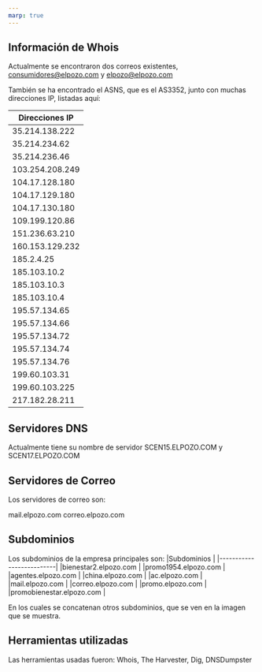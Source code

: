 ```yaml
---
marp: true
---
```


## Información de Whois

Actualmente se encontraron dos correos existentes, consumidores@elpozo.com y elpozo@elpozo.com

También se ha encontrado el ASNS, que es el AS3352, junto con muchas direcciones IP, listadas aquí:

|Direcciones IP    |
|------------------|
|35.214.138.222    |
|35.214.234.62     |
|35.214.236.46     |
|103.254.208.249   |
|104.17.128.180    |
|104.17.129.180    |
|104.17.130.180    |
|109.199.120.86    |
|151.236.63.210    |
|160.153.129.232   |
|185.2.4.25        |
|185.103.10.2      |
|185.103.10.3      |
|185.103.10.4      |
|195.57.134.65     |
|195.57.134.66     |
|195.57.134.72     |
|195.57.134.74     |
|195.57.134.76     |
|199.60.103.31     |
|199.60.103.225    |
|217.182.28.211    |

## Servidores DNS

Actualmente tiene su nombre de servidor SCEN15.ELPOZO.COM y SCEN17.ELPOZO.COM

## Servidores de Correo

Los servidores de correo son:

mail.elpozo.com
correo.elpozo.com

## Subdominios

Los subdominios de la empresa principales son:
|Subdominios               |
|--------------------------|
|bienestar2.elpozo.com     |
|promo1954.elpozo.com      |
|agentes.elpozo.com        |
|china.elpozo.com          |
|ac.elpozo.com             |
|mail.elpozo.com           |
|correo.elpozo.com         |
|promo.elpozo.com          |
|promobienestar.elpozo.com |

En los cuales se concatenan otros subdominios, que se ven en la imagen que se muestra.

## Herramientas utilizadas

Las herramientas usadas fueron: Whois, The Harvester, Dig, DNSDumpster
